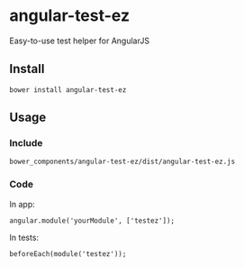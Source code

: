# angular-test-ez
Easy-to-use test helper for AngularJS

## Install

    bower install angular-test-ez

## Usage

### Include

    bower_components/angular-test-ez/dist/angular-test-ez.js

### Code

In app:

    angular.module('yourModule', ['testez']);

In tests:

    beforeEach(module('testez'));
